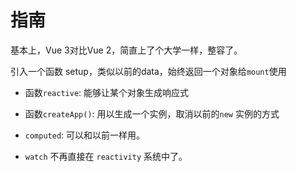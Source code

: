 # 指南

基本上，Vue 3对比Vue 2，简直上了个大学一样，整容了。

引入一个函数 setup，类似以前的data，始终返回一个对象给`mount`使用

- 函数`reactive`: 能够让某个对象生成响应式
- 函数`createApp()`: 用以生成一个实例，取消以前的`new` 实例的方式
- `computed`: 可以和以前一样用。

- `watch` 不再直接在 `reactivity` 系统中了。